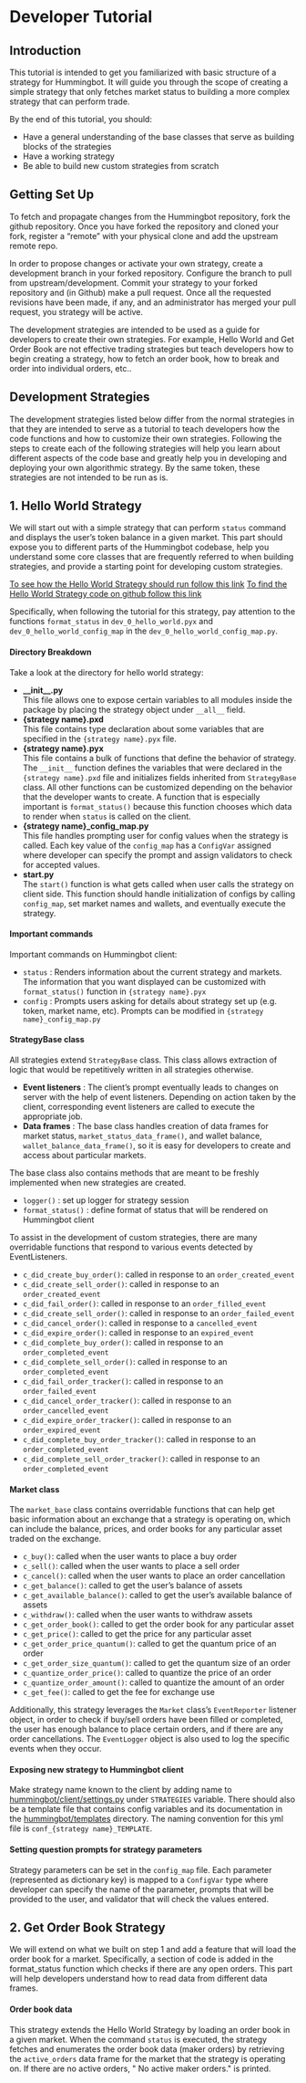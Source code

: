 # Developer Tutorial
## Introduction
This tutorial is intended to get you familiarized with basic structure of a strategy for Hummingbot. It will guide you through the scope of creating a simple strategy that only fetches market status to building a more complex strategy that can perform trade.

By the end of this tutorial, you should:

* Have a general understanding of the base classes that serve as building blocks of the strategies
* Have a working strategy
* Be able to build new custom strategies from scratch

## Getting Set Up
To fetch and propagate changes from the Hummingbot repository, fork the github repository. Once you have forked the repository and cloned your fork, register a “remote” with your physical clone and add the upstream remote repo.

In order to propose changes or activate your own strategy, create a development branch in your forked repository. Configure the branch to pull from upstream/development. Commit your strategy to your forked repository and (in Github) make a pull request. Once all the requested revisions have been made, if any, and an administrator has merged your pull request, you strategy will be active.

The development strategies are intended to be used as a guide for developers to create their own strategies. For example,
Hello World and Get Order Book are not effective trading strategies but teach developers how to begin creating a strategy,
how to fetch an order book, how to break and order into individual orders, etc..

## Development Strategies
The development strategies listed below differ from the normal strategies in that they are intended to serve as a tutorial to teach developers how the code functions and how to customize their own strategies. Following the steps to create each of the following strategies will help you learn about different aspects of the code base and greatly help you in developing and deploying your own algorithmic strategy. By the same token, these strategies are not intended to be run as is.

## 1. Hello World Strategy
We will start out with a simple strategy that can perform `status` command and displays the user’s token balance in a given market. This part should expose you to different parts of the Hummingbot codebase, help you understand some core classes that are frequently referred to when building strategies, and provide a starting point for developing custom strategies.

[To see how the Hello World Strategy should run follow this link](https://docs.hummingbot.io/quickstart/4-run-bot/)
[To find the Hello World Strategy code on github follow this link](https://github.com/CoinAlpha/hummingbot/tree/master/hummingbot/strategy/dev_0_hello_world)

Specifically, when following the tutorial for this strategy, pay attention to the functions `format_status` in `dev_0_hello_world.pyx` and `dev_0_hello_world_config_map` in the `dev_0_hello_world_config_map.py`.


#### Directory Breakdown
Take a look at the directory for hello world strategy:

* **\_\_init__.py**  
This file allows one to expose certain variables to all modules inside the package by placing the strategy object under `__all__`  field.
* **{strategy name}.pxd**  
This file contains type declaration about some variables that are specified in the `{strategy name}.pyx` file.
* **{strategy name}.pyx**  
This file contains a bulk of functions that define the behavior of strategy. The `__init__` function defines the variables that were declared in the `{strategy name}.pxd` file and initializes fields inherited from `StrategyBase` class. All other functions can be customized depending on the behavior that the developer wants to create. A function that is especially important is `format_status()` because this function chooses which data to render when `status` is called on the client.
* **{strategy name}_config_map.py**  
This file handles prompting user for config values when the strategy is called. Each key value of the `config_map` has a `ConfigVar` assigned where developer can specify the prompt and assign validators to check for accepted values.
* **start.py**  
The `start()` function is what gets called when user calls the strategy on client side. This function should handle initialization of configs by calling `config_map`, set market names and wallets, and eventually execute the strategy.

#### Important commands
Important commands on Hummingbot client:

* `status` : Renders information about the current strategy and markets. The information that you want displayed can be customized with `format_status()` function in `{strategy name}.pyx`
* `config` : Prompts users asking for details about strategy set up (e.g. token, market name, etc). Prompts can be modified in `{strategy name}_config_map.py`

#### StrategyBase class
All strategies extend `StrategyBase` class. This class allows extraction of logic that would be repetitively written in all strategies otherwise.

* **Event listeners** : The client’s prompt eventually leads to changes on server with the help of event listeners. Depending on action taken by the client, corresponding event listeners are called to execute the appropriate job.
* **Data frames** : The base class handles creation of data frames for market status, `market_status_data_frame()`, and wallet balance, `wallet_balance_data_frame()`, so it is easy for developers to create and access about particular markets.

The base class also contains methods that are meant to be freshly implemented when new strategies are created.

* `logger()` : set up logger for strategy session
* `format_status()` : define format of status that will be rendered on Hummingbot client

To assist in the development of custom strategies, there are many overridable functions that respond to various events detected by EventListeners.

* `c_did_create_buy_order()`: called in response to an `order_created_event`
* `c_did_create_sell_order()`: called in response to an `order_created_event`
* `c_did_fail_order()`: called in response to an `order_filled_event`
* `c_did_create_sell_order()`: called in response to an `order_failed_event`
* `c_did_cancel_order()`: called in response to a `cancelled_event`
* `c_did_expire_order()`: called in response to an `expired_event`
* `c_did_complete_buy_order()`: called in response to an `order_completed_event`
* `c_did_complete_sell_order()`: called in response to an `order_completed_event`
* `c_did_fail_order_tracker()`: called in response to an `order_failed_event`
* `c_did_cancel_order_tracker()`: called in response to an `order_cancelled_event`
* `c_did_expire_order_tracker()`: called in response to an `order_expired_event`
* `c_did_complete_buy_order_tracker()`: called in response to an `order_completed_event`
* `c_did_complete_sell_order_tracker()`: called in response to an `order_completed_event`

#### Market class
The `market_base` class contains overridable functions that can help get basic information about an exchange that a strategy is operating on, which can include the balance, prices, and order books for any particular asset traded on the exchange.

* `c_buy()`: called when the user wants to place a buy order
* `c_sell()`: called when the user wants to place a sell order
* `c_cancel()`: called when the user wants to place an order cancellation
* `c_get_balance()`: called to get the user’s balance of assets
* `c_get_available_balance()`: called to get the user’s available balance of assets
* `c_withdraw()`: called when the user wants to withdraw assets
* `c_get_order_book()`: called to get the order book for any particular asset
* `c_get_price()`: called to get the price for any particular asset
* `c_get_order_price_quantum()`: called to get the quantum price of an order
* `c_get_order_size_quantum()`: called to get the quantum size of an order
* `c_quantize_order_price()`: called to quantize the price of an order
* `c_quantize_order_amount()`: called to quantize the amount of an order
* `c_get_fee()`: called to get the fee for exchange use

Additionally, this strategy leverages the `Market` class’s `EventReporter` listener object, in order to check if buy/sell orders have been filled or completed, the user has enough balance to place certain orders, and if there are any order cancellations. The `EventLogger` object is also used to log the specific events when they occur.

#### Exposing new strategy to Hummingbot client
Make strategy name known to the client by adding name to [hummingbot/client/settings.py](https://github.com/CoinAlpha/hummingbot/blob/development/hummingbot/client/settings.py) under `STRATEGIES` variable. There should also be a template file that contains config variables and its documentation in the [hummingbot/templates](https://github.com/CoinAlpha/hummingbot/tree/development/hummingbot/templates) directory. The naming convention for this yml file is `conf_{strategy name}_TEMPLATE`.

#### Setting question prompts for strategy parameters
Strategy parameters can be set in the `config_map` file. Each parameter (represented as dictionary key) is mapped to a `ConfigVar` type where developer can specify the name of the parameter, prompts that will be provided to the user, and validator that will check the values entered.

## 2. Get Order Book Strategy
We will extend on what we built on step 1 and add a feature that will load the order book for a market. Specifically, a section of code is added in the format_status function which checks if there are any open orders. This part will help developers understand how to read data from different data frames.

#### Order book data
This strategy extends the Hello World Strategy by loading an order book in a given market. When the command `status` is executed, the strategy fetches and enumerates the order book data (maker orders) by retrieving the `active_orders` data frame for the market that the strategy is operating on. If there are no active orders, " No active maker orders." is printed.
